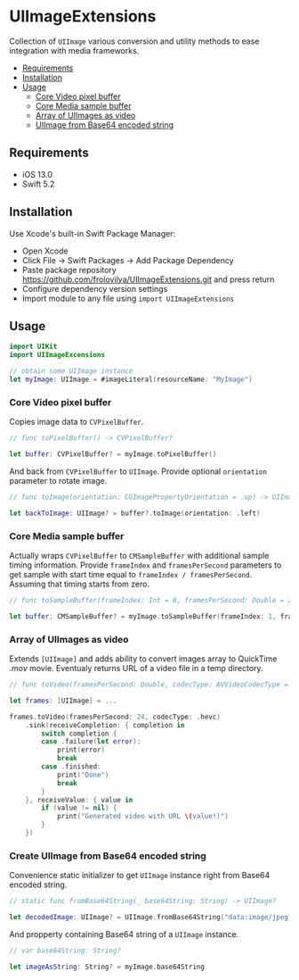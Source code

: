 # UIImageExtensions

Collection of `UIImage` various conversion and utility methods to ease integration with media frameworks.

* [Requirements](#requirements)
* [Installation](#installation)
* [Usage](#usage)
  * [Core Video pixel buffer](#cvPixelBuffer)
  * [Core Media sample buffer](#cmSampleBuffer)
  * [Array of UIImages as video](#toVideo)
  * [UIImage from Base64 encoded string](#base64)

<a name="requirements"/>

## Requirements
* iOS 13.0
* Swift 5.2

<a name="installation"/>

## Installation
Use Xcode's built-in Swift Package Manager:

* Open Xcode
* Click File -> Swift Packages -> Add Package Dependency
* Paste package repository https://github.com/frolovilya/UIImageExtensions.git and press return
* Configure dependency version settings
* Import module to any file using `import UIImageExtensions`

<a name="usage"/>

## Usage
```swift
import UIKit
import UIImageExcensions

// obtain some UIImage instance
let myImage: UIImage = #imageLiteral(resourceName: "MyImage")
```

<a name="cvPixelBuffer"/>

### Core Video pixel buffer

Copies image data to `CVPixelBuffer`. 

```swift
// func toPixelBuffer() -> CVPixelBuffer?

let buffer: CVPixelBuffer? = myImage.toPixelBuffer()
```

And back from `CVPixelBuffer` to `UIImage`. Provide optional `orientation` parameter to rotate image.

```swift
// func toImage(orientation: CGImagePropertyOrientation = .up) -> UIImage?

let backToImage: UIImage? = buffer?.toImage(orientation: .left)
```

<a name="cmSampleBuffer"/>

### Core Media sample buffer

Actually wraps `CVPixelBuffer` to `CMSampleBuffer` with additional sample timing information.
Provide `frameIndex` and `framesPerSecond` parameters to get sample with start time equal to `frameIndex / framesPerSecond`. 
Assuming that timing starts from zero.

```swift
// func toSampleBuffer(frameIndex: Int = 0, framesPerSecond: Double = 24) -> CMSampleBuffer?

let buffer: CMSampleBuffer? = myImage.toSampleBuffer(frameIndex: 1, framesPerSecond: 24)
```

<a name="toVideo"/>

### Array of UIImages as video

Extends `[UIImage]` and adds ability to convert images array to QuickTime *.mov* movie.
Eventualy returns URL of a video file in a temp directory. 

```swift
// func toVideo(framesPerSecond: Double, codecType: AVVideoCodecType = .h264) -> Future<URL?, Error>

let frames: [UIImage] = ...

frames.toVideo(framesPerSecond: 24, codecType: .hevc)
    .sink(receiveCompletion: { completion in
        switch completion {
        case .failure(let error):
            print(error)
            break
        case .finished:
            print("Done")
            break
        }
    }, receiveValue: { value in
        if (value != nil) {
            print("Generated video with URL \(value!)")
        }
    })
```

<a name="base64"/>

### Create UIImage from Base64 encoded string

Convenience static initializer to get `UIImage` instance right from Base64 encoded string.

```swift
// static func fromBase64String(_ base64String: String) -> UIImage?

let decodedImage: UIImage? = UIImage.fromBase64String("data:image/jpeg;base64,/9j/4AAQSkZJ...")
```

And propperty containing Base64 string of a `UIImage` instance.

```swift
// var base64String: String?

let imageAsString: String? = myImage.base64String
```
